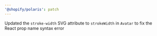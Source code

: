 ```yaml
---
'@shopify/polaris': patch
---
```


Updated the `stroke-width` SVG attribute to `strokeWidth` in `Avatar` to fix the React prop name syntax error 
